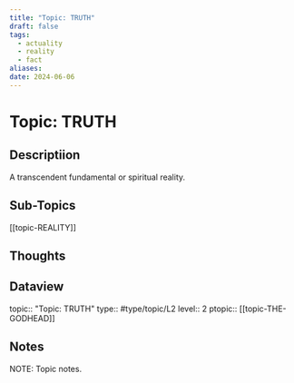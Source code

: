 ```yaml
---
title: "Topic: TRUTH"
draft: false
tags:
  - actuality
  - reality
  - fact
aliases: 
date: 2024-06-06
---
```

# Topic: TRUTH
## Descriptiion
A transcendent fundamental or spiritual reality.

## Sub-Topics
[[topic-REALITY]]


## Thoughts


## Dataview
topic:: "Topic: TRUTH"
type:: #type/topic/L2
level:: 2
ptopic:: [[topic-THE-GODHEAD]]

## Notes
NOTE: Topic notes.